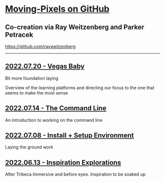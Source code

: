 # [Moving-Pixels on GitHub](https://github.com/rayweitzenberg/Moving-Pixels/tree/master/Session%20Notes)

## Co-creation via Ray Weitzenberg and Parker Petracek

https://github.com/rayweitzenberg


---


## [2022.07.20 - Vegas Baby](2022.07.20%20-%20Vegas%20Baby.md)

Bit more foundation laying

Overview of the learning platforms and directing our focus to the one that seems to make the most sense


## [2022.07.14 - The Command Line](2022.07.14%20-%20The%20Command%20Line.md)

An introduction to working on the command line


## [2022.07.08 - Install + Setup Environment](2022.07.08%20-%20Install%20+%20Setup%20Environment.md)

Laying the ground work


## [2022.06.13 - Inspiration Explorations](2022.06.13%20-%20Inspiration%20Explorations.md)

After Tribeca Immersive and before eyeo. Inspiration to be soaked up



